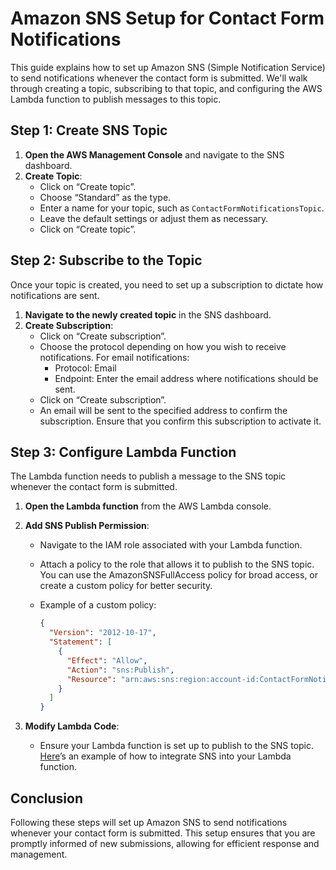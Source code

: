 # Amazon SNS Setup for Contact Form Notifications

This guide explains how to set up Amazon SNS (Simple Notification Service) to send notifications whenever the contact form is submitted. We'll walk through creating a topic, subscribing to that topic, and configuring the AWS Lambda function to publish messages to this topic.

## Step 1: Create SNS Topic

1. **Open the AWS Management Console** and navigate to the SNS dashboard.
2. **Create Topic**:
   - Click on “Create topic”.
   - Choose “Standard” as the type.
   - Enter a name for your topic, such as `ContactFormNotificationsTopic`.
   - Leave the default settings or adjust them as necessary.
   - Click on “Create topic”.

## Step 2: Subscribe to the Topic

Once your topic is created, you need to set up a subscription to dictate how notifications are sent.

1. **Navigate to the newly created topic** in the SNS dashboard.
2. **Create Subscription**:
   - Click on “Create subscription”.
   - Choose the protocol depending on how you wish to receive notifications. For email notifications:
     - Protocol: Email
     - Endpoint: Enter the email address where notifications should be sent.
   - Click on “Create subscription”.
   - An email will be sent to the specified address to confirm the subscription. Ensure that you confirm this subscription to activate it.

## Step 3: Configure Lambda Function

The Lambda function needs to publish a message to the SNS topic whenever the contact form is submitted.

1. **Open the Lambda function** from the AWS Lambda console.
2. **Add SNS Publish Permission**:
   - Navigate to the IAM role associated with your Lambda function.
   - Attach a policy to the role that allows it to publish to the SNS topic. You can use the AmazonSNSFullAccess policy for broad access, or create a custom policy for better security.
   - Example of a custom policy:

     ```json
     {
       "Version": "2012-10-17",
       "Statement": [
         {
           "Effect": "Allow",
           "Action": "sns:Publish",
           "Resource": "arn:aws:sns:region:account-id:ContactFormNotifications"
         }
       ]
     }
     ```

3. **Modify Lambda Code**:
   - Ensure your Lambda function is set up to publish to the SNS topic. [Here](https://github.com/xsechaba/contact-form/blob/main/backend/lambda_function.py)’s an example of how to integrate SNS into your Lambda function.

## Conclusion

Following these steps will set up Amazon SNS to send notifications whenever your contact form is submitted. This setup ensures that you are promptly informed of new submissions, allowing for efficient response and management.
